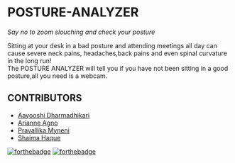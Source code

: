 # POSTURE-ANALYZER

*Say no to zoom slouching and check your posture*

Sitting at your desk in a bad posture and attending meetings all day can cause severe neck pains, headaches,back pains and even spinal curvature in the long run!<br>
The POSTURE ANALYZER will tell you if you have not been sitting in a good posture,all you need is a webcam.

CONTRIBUTORS   
---
<ul>
  <li><a href ="https://github.com/aayooshid">Aayooshi Dharmadhikari</li>
  <li><a href = "https://github.com/aagno">Arianne Agno</li>
  <li><a href ="https://github.com/Pravallika-Myneni">Pravallika Myneni</li>
  <li><a href ="https://github.com/SHAIMA-HAQUE">Shaima Haque</li>
</ul>

[![forthebadge](https://forthebadge.com/images/badges/built-with-love.svg)](https://forthebadge.com)
[![forthebadge](https://forthebadge.com/images/badges/built-by-developers.svg)](https://forthebadge.com)
